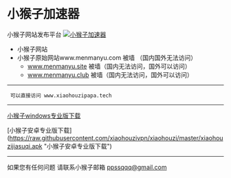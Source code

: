 # 小猴子加速器
小猴子网站发布平台
[![小猴子加速器](https://raw.githubusercontent.com/wggwcn/xiaohouzi/master/pic/xiaohozilogo.png "小猴子加速器")](https://raw.githubusercontent.com/wggwcn/xiaohouzi/master/pic/xiaohozilogo.png "小猴子加速器")

- 小猴子网站
 - 小猴子原始网站www.menmanyu.com 被墙  （国内国外无法访问）
   -  www.menmanyu.site  被墙（国内无法访问，国外可以访问）
   -  www.menmanyu.club  被墙（国内无法访问，国外可以访问）
 
 ------------
     
     可以直接访问 www.xiaohouzipapa.tech
  
 ------------
 
 
 
 [小猴子windows专业版下载](https://raw.githubusercontent.com/wggwcn/xiaohouzi/master/%E5%B0%8F%E7%8C%B4%E5%AD%90%E5%8A%A0%E9%80%9F%E5%99%A8setup.rar "小猴子windows专业版下载")
 
 
 [小猴子安卓专业版下载]
 (https://raw.githubusercontent.com/xiaohouzivpn/xiaohouzi/master/xiaohouzijiasuqi.apk "小猴子安卓专业版下载")
 
 ------------
 如果您有任何问题 请联系小猴子邮箱 ppssqqq@gmail.com
